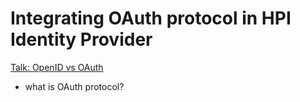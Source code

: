 Integrating OAuth protocol in HPI Identity Provider
===================================================

[Talk: OpenID vs OAuth](http://www.slideshare.net/rmetzler/identity-on-the-web-openid-vs-oauth)


- what is OAuth protocol?



